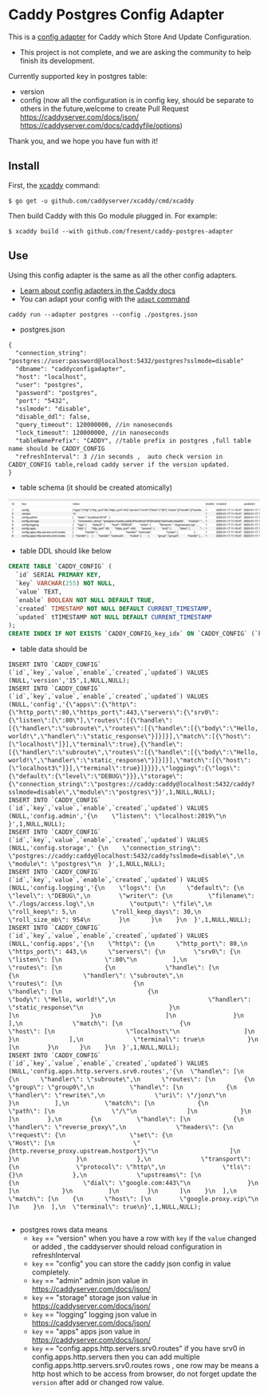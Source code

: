 # Caddy Postgres Config Adapter

This is a [config adapter](https://caddyserver.com/docs/config-adapters) for Caddy which Store And Update Configuration.

- This project is not complete, and we are asking the community to help finish its development.

Currently supported key in postgres table:

- version
- config (now all the configuration is in config key, should be separate to others in the future,welcome to create Pull Request https://caddyserver.com/docs/json/ https://caddyserver.com/docs/caddyfile/options)

Thank you, and we hope you have fun with it!

## Install

First, the [xcaddy](https://github.com/caddyserver/xcaddy) command:

```shell
$ go get -u github.com/caddyserver/xcaddy/cmd/xcaddy
```

Then build Caddy with this Go module plugged in. For example:

```shell
$ xcaddy build --with github.com/fresent/caddy-postgres-adapter
```

## Use

Using this config adapter is the same as all the other config adapters.

- [Learn about config adapters in the Caddy docs](https://caddyserver.com/docs/config-adapters)
- You can adapt your config with the [`adapt` command](https://caddyserver.com/docs/command-line#caddy-adapt)

```
caddy run --adapter postgres --config ./postgres.json
```

- postgres.json

```
{
  "connection_string": "postgres://user:password@localhost:5432/postgres?sslmode=disable"
  "dbname": "caddyconfigadapter",
  "host": "localhost",
  "user": "postgres",
  "password": "postgres",
  "port": "5432",
  "sslmode": "disable",
  "disable_ddl": false,
  "query_timeout": 120000000, //in nanoseconds
  "lock_timeout": 120000000, //in nanoseconds
  "tableNamePrefix": "CADDY", //table prefix in postgres ,full table name should be CADDY_CONFIG
  "refreshInterval": 3 //in seconds ,  auto check version in  CADDY_CONFIG table,reload caddy server if the version updated.
}
```

- table schema (it should be created atomically)

![This is an image](./table_demo.jpg)

- table DDL should like below

```SQL
CREATE TABLE `CADDY_CONFIG` (
  `id` SERIAL PRIMARY KEY,
  `key` VARCHAR(255) NOT NULL,
  `value` TEXT,
  `enable` BOOLEAN NOT NULL DEFAULT TRUE,
  `created` TIMESTAMP NOT NULL DEFAULT CURRENT_TIMESTAMP,
  `updated` tTIMESTAMP NOT NULL DEFAULT CURRENT_TIMESTAMP
);
CREATE INDEX IF NOT EXISTS `CADDY_CONFIG_key_idx` ON `CADDY_CONFIG` (`key`);
```

- table data should be

```
INSERT INTO `CADDY_CONFIG` (`id`,`key`,`value`,`enable`,`created`,`updated`) VALUES (NULL,'version','15',1,NULL,NULL);
INSERT INTO `CADDY_CONFIG` (`id`,`key`,`value`,`enable`,`created`,`updated`) VALUES (NULL,'config','{\"apps\":{\"http\":{\"http_port\":80,\"https_port\":443,\"servers\":{\"srv0\":{\"listen\":[\":80\"],\"routes\":[{\"handle\":[{\"handler\":\"subroute\",\"routes\":[{\"handle\":[{\"body\":\"Hello, world!\",\"handler\":\"static_response\"}]}]}],\"match\":[{\"host\":[\"localhost\"]}],\"terminal\":true},{\"handle\":[{\"handler\":\"subroute\",\"routes\":[{\"handle\":[{\"body\":\"Hello, world!\",\"handler\":\"static_response\"}]}]}],\"match\":[{\"host\":[\"localhost3\"]}],\"terminal\":true}]}}}},\"logging\":{\"logs\":{\"default\":{\"level\":\"DEBUG\"}}},\"storage\":{\"connection_string\":\"postgres://caddy:caddy@localhost:5432/caddy?sslmode=disable\",\"module\":\"postgres\"}}',1,NULL,NULL);
INSERT INTO `CADDY_CONFIG` (`id`,`key`,`value`,`enable`,`created`,`updated`) VALUES (NULL,'config.admin','{\n    \"listen\": \"localhost:2019\"\n  }',1,NULL,NULL);
INSERT INTO `CADDY_CONFIG` (`id`,`key`,`value`,`enable`,`created`,`updated`) VALUES (NULL,'config.storage',' {\n    \"connection_string\": \"postgres://caddy:caddy@localhost:5432/caddy?sslmode=disable\",\n    \"module\": \"postgres\"\n  }',1,NULL,NULL);
INSERT INTO `CADDY_CONFIG` (`id`,`key`,`value`,`enable`,`created`,`updated`) VALUES (NULL,'config.logging','{\n    \"logs\": {\n      \"default\": {\n        \"level\": \"DEBUG\",\n        \"writer\": {\n          \"filename\": \"./logs/access.log\",\n          \"output\": \"file\",\n          \"roll_keep\": 5,\n          \"roll_keep_days\": 30,\n          \"roll_size_mb\": 954\n        }\n      }\n    }\n  }',1,NULL,NULL);
INSERT INTO `CADDY_CONFIG` (`id`,`key`,`value`,`enable`,`created`,`updated`) VALUES (NULL,'config.apps','{\n    \"http\": {\n      \"http_port\": 80,\n      \"https_port\": 443,\n      \"servers\": {\n        \"srv0\": {\n          \"listen\": [\n            \":80\"\n          ],\n          \"routes\": [\n            {\n              \"handle\": [\n                {\n                  \"handler\": \"subroute\",\n                  \"routes\": [\n                    {\n                      \"handle\": [\n                        {\n                          \"body\": \"Hello, world!\",\n                          \"handler\": \"static_response\"\n                        }\n                      ]\n                    }\n                  ]\n                }\n              ],\n              \"match\": [\n                {\n                  \"host\": [\n                    \"localhost\"\n                  ]\n                }\n              ],\n              \"terminal\": true\n            }\n          ]\n        }\n      }\n    }\n  }',1,NULL,NULL);
INSERT INTO `CADDY_CONFIG` (`id`,`key`,`value`,`enable`,`created`,`updated`) VALUES (NULL,'config.apps.http.servers.srv0.routes','{\n  \"handle\": [\n    {\n      \"handler\": \"subroute\",\n      \"routes\": [\n        {\n          \"group\": \"group0\",\n          \"handle\": [\n            {\n              \"handler\": \"rewrite\",\n              \"uri\": \"/jonz\"\n            }\n          ],\n          \"match\": [\n            {\n              \"path\": [\n                \"/\"\n              ]\n            }\n          ]\n        },\n        {\n          \"handle\": [\n            {\n              \"handler\": \"reverse_proxy\",\n              \"headers\": {\n                \"request\": {\n                  \"set\": {\n                    \"Host\": [\n                      \"{http.reverse_proxy.upstream.hostport}\"\n                    ]\n                  }\n                }\n              },\n              \"transport\": {\n                \"protocol\": \"http\",\n                \"tls\": {}\n              },\n              \"upstreams\": [\n                {\n                  \"dial\": \"google.com:443\"\n                }\n              ]\n            }\n          ]\n        }\n      ]\n    }\n  ],\n  \"match\": [\n    {\n      \"host\": [\n        \"google.proxy.vip\"\n      ]\n    }\n  ],\n  \"terminal\": true\n}',1,NULL,NULL);


```

- postgres rows data means
  - `key` == "version" when you have a row with `key` if the `value` changed or added , the caddyserver should reload configuration in refreshInterval
  - `key` == "config" you can store the caddy json config in value completely.
  - `key` == "admin" admin json value in https://caddyserver.com/docs/json/
  - `key` == "storage" storage json value in https://caddyserver.com/docs/json/
  - `key` == "logging" logging json value in https://caddyserver.com/docs/json/
  - `key` == "apps" apps json value in https://caddyserver.com/docs/json/
  - `key` == "config.apps.http.servers.srv0.routes" if you have srv0 in config.apps.http.servers then you can add multiple config.apps.http.servers.srv0.routes rows , one row may be means a http host which to be access from browser, do not forget update the `version` after add or changed row value.
